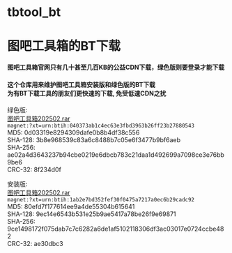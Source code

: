 # tbtool_bt
# 图吧工具箱的BT下载

#### 图吧工具箱官网只有几十甚至几百KB的公益CDN下载，绿色版则要登录才能下载<br/>
#### 这个仓库用来维护图吧工具箱安装版和绿色版的BT下载<br/>为有BT下载工具的朋友们更快速的下载, 免受低速CDN之扰

绿色版:<br/>
[图吧工具箱202502.rar](magnet:?xt=urn:btih:040373ab1c4ec63e3fbd3963b26ff23b27880543&dn%20=%20图吧工具箱%20202502.rar)<br/>
`magnet:?xt=urn:btih:040373ab1c4ec63e3fbd3963b26ff23b27880543`<br/>
MD5: 0d03319e8294309dafe0b8b4df38c556<br/>
SHA-128: 3b8e968539c83a6c8488b7c05e6f3477b9bf6aeb<br/>
SHA-256: ae02a4d3643237b94cbe0219e6dbcb783c21daa1d492699a7098ce3e76bb9be6<br/>
CRC-32: 8f234d0f<br/>

安装版:<br/>
[图吧工具箱202502.rar](magnet:?xt=urn:btih:1ab2e7bd352fef30f0475a7217a0ec6b29cadc92&dn%20=%20图吧工具箱%202025.02%20安装程序.exe)<br/>
`magnet:?xt=urn:btih:1ab2e7bd352fef30f0475a7217a0ec6b29cadc92`<br/>
MD5: 80efd7f177614ee9a4de55304b615641<br/>
SHA-128: 9ec14e6543b531e25b9ae5417a78be26f9e69871<br/>
SHA-256: 9ce1498172f075dab7c7c6282a6de1af5102118306df3ac03017e0724ccbe482<br/>
CRC-32: ae30dbc3<br/>

